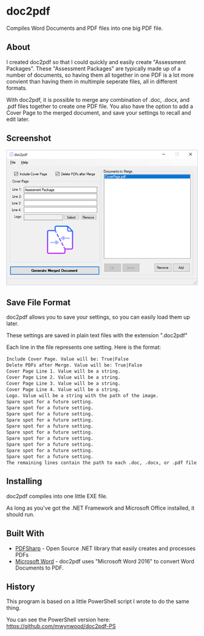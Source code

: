 # doc2pdf
Compiles Word Documents and PDF files into one big PDF file.

## About
I created doc2pdf so that I could quickly and easily create "Assessment Packages". These "Assessment Packages" are typically made up of a number of documents, so having them all together in one PDF is a lot more convient than having them in multimple seperate files, all in different formats.

With doc2pdf, it is possible to merge any combination of .doc, .docx, and .pdf files together to create one PDF file. You also have the option to add a Cover Page to the merged document, and save your settings to recall and edit later.

## Screenshot
<img src="https://github.com/mwynwood/doc2pdf/blob/master/screenshot.png">

## Save File Format
doc2pdf allows you to save your settings, so you can easily load them up later.

These settings are saved in plain text files with the extension ".doc2pdf"

Each line in the file represents one setting. Here is the format:
```
Include Cover Page. Value will be: True|False
Delete PDFs after Merge. Value will be: True|False
Cover Page Line 1. Value will be a string.
Cover Page Line 2. Value will be a string.
Cover Page Line 3. Value will be a string.
Cover Page Line 4. Value will be a string.
Logo. Value will be a string with the path of the image.
Spare spot for a future setting.
Spare spot for a future setting.
Spare spot for a future setting.
Spare spot for a future setting.
Spare spot for a future setting.
Spare spot for a future setting.
Spare spot for a future setting.
Spare spot for a future setting.
Spare spot for a future setting.
Spare spot for a future setting.
The remaining lines contain the path to each .doc, .docx, or .pdf file
```
## Installing
doc2pdf compiles into one little EXE file.

As long as you've got the .NET Framework and Microsoft Office installed, it should run.

## Built With
* [PDFSharp](http://www.pdfsharp.net/) - Open Source .NET library that easily creates and processes PDFs
* [Microsoft Word](https://www.office.com/) - doc2pdf uses "Microsoft Word 2016" to convert Word Documents to PDF.

## History
This program is based on a little PowerShell script I wrote to do the same thing.

You can see the PowerShell version here: https://github.com/mwynwood/doc2pdf-PS
